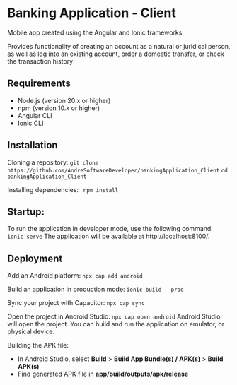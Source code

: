 # Banking Application - Client
Mobile app created using the Angular and Ionic frameworks.

Provides functionality of creating an account as a natural or juridical person, as well as log into an existing account, order a domestic transfer, or check the transaction history

## Requirements
* Node.js (version 20.x or higher)
* npm (version 10.x or higher)
* Angular CLI
* Ionic CLI

## Installation
Cloning a repository:
`git clone https://github.com/AndreSoftwareDeveloper/bankingApplication_Client`
`cd bankingApplication_Client`

Installing dependencies:
` npm install`

## Startup:
To run the application in developer mode, use the following command:
`ionic serve`
The application will be available at http://localhost:8100/.

## Deployment
Add an Android platform:
`npx cap add android`

Build an application in production mode:
`ionic build --prod`

Sync your project with Capacitor:
`npx cap sync`

Open the project in Android Studio:
`npx cap open android`
Android Studio will open the project. You can build and run the application on emulator, or physical device.

Building the APK file:
* In Android Studio, select __Build__ > __Build App Bundle(s) / APK(s)__ > __Build APK(s)__
* Find generated APK file in __app/build/outputs/apk/release__
